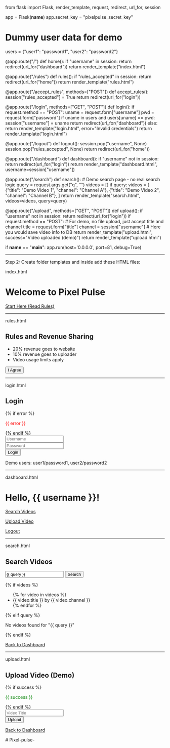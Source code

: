 from flask import Flask, render_template, request, redirect, url_for, session

app = Flask(__name__)
app.secret_key = "pixelpulse_secret_key"

# Dummy user data for demo
users = {"user1": "password1", "user2": "password2"}

@app.route("/")
def home():
    if "username" in session:
        return redirect(url_for("dashboard"))
    return render_template("index.html")

@app.route("/rules")
def rules():
    if "rules_accepted" in session:
        return redirect(url_for("home"))
    return render_template("rules.html")

@app.route("/accept_rules", methods=["POST"])
def accept_rules():
    session["rules_accepted"] = True
    return redirect(url_for("login"))

@app.route("/login", methods=["GET", "POST"])
def login():
    if request.method == "POST":
        uname = request.form["username"]
        pwd = request.form["password"]
        if uname in users and users[uname] == pwd:
            session["username"] = uname
            return redirect(url_for("dashboard"))
        else:
            return render_template("login.html", error="Invalid credentials")
    return render_template("login.html")

@app.route("/logout")
def logout():
    session.pop("username", None)
    session.pop("rules_accepted", None)
    return redirect(url_for("home"))

@app.route("/dashboard")
def dashboard():
    if "username" not in session:
        return redirect(url_for("login"))
    return render_template("dashboard.html", username=session["username"])

@app.route("/search")
def search():
    # Demo search page - no real search logic
    query = request.args.get("q", "")
    videos = []
    if query:
        videos = [
            {"title": "Demo Video 1", "channel": "Channel A"},
            {"title": "Demo Video 2", "channel": "Channel B"},
        ]
    return render_template("search.html", videos=videos, query=query)

@app.route("/upload", methods=["GET", "POST"])
def upload():
    if "username" not in session:
        return redirect(url_for("login"))
    if request.method == "POST":
        # For demo, no file upload, just accept title and channel
        title = request.form["title"]
        channel = session["username"]
        # Here you would save video info to DB
        return render_template("upload.html", success="Video uploaded (demo)")
    return render_template("upload.html")

if __name__ == "__main__":
    app.run(host='0.0.0.0', port=81, debug=True)


---

Step 2: Create folder templates and inside add these HTML files:

index.html

<!DOCTYPE html>
<html lang="en">
<head>
<meta charset="UTF-8" />
<meta name="viewport" content="width=device-width, initial-scale=1" />
<title>Pixel Pulse - Home</title>
</head>
<body>
<h1>Welcome to Pixel Pulse</h1>
<p><a href="/rules">Start Here (Read Rules)</a></p>
</body>
</html>


---

rules.html

<!DOCTYPE html>
<html lang="en">
<head>
<meta charset="UTF-8" />
<meta name="viewport" content="width=device-width, initial-scale=1" />
<title>Pixel Pulse - Rules</title>
</head>
<body>
<h2>Rules and Revenue Sharing</h2>
<ul>
<li>20% revenue goes to website</li>
<li>10% revenue goes to uploader</li>
<li>Video usage limits apply</li>
</ul>
<form action="/accept_rules" method="post">
<button type="submit">I Agree</button>
</form>
</body>
</html>


---

login.html

<!DOCTYPE html>
<html lang="en">
<head>
<meta charset="UTF-8" />
<meta name="viewport" content="width=device-width, initial-scale=1" />
<title>Pixel Pulse - Login</title>
</head>
<body>
<h2>Login</h2>
{% if error %}
<p style="color:red;">{{ error }}</p>
{% endif %}
<form method="post" action="/login">
<input type="text" name="username" placeholder="Username" required /><br />
<input type="password" name="password" placeholder="Password" required /><br />
<button type="submit">Login</button>
</form>
<p>Demo users: user1/password1, user2/password2</p>
</body>
</html>


---

dashboard.html

<!DOCTYPE html>
<html lang="en">
<head>
<meta charset="UTF-8" />
<meta name="viewport" content="width=device-width, initial-scale=1" />
<title>Pixel Pulse - Dashboard</title>
</head>
<body>
<h1>Hello, {{ username }}!</h1>
<p><a href="/search">Search Videos</a></p>
<p><a href="/upload">Upload Video</a></p>
<p><a href="/logout">Logout</a></p>
</body>
</html>


---

search.html

<!DOCTYPE html>
<html lang="en">
<head>
<meta charset="UTF-8" />
<meta name="viewport" content="width=device-width, initial-scale=1" />
<title>Pixel Pulse - Search</title>
</head>
<body>
<h2>Search Videos</h2>
<form action="/search" method="get">
<input type="text" name="q" value="{{ query }}" placeholder="Search videos" />
<button type="submit">Search</button>
</form>

{% if videos %}
<ul>
{% for video in videos %}
<li>{{ video.title }} by {{ video.channel }}</li>
{% endfor %}
</ul>
{% elif query %}
<p>No videos found for "{{ query }}"</p>
{% endif %}

<p><a href="/dashboard">Back to Dashboard</a></p>
</body>
</html>


---

upload.html

<!DOCTYPE html>
<html lang="en">
<head>
<meta charset="UTF-8" />
<meta name="viewport" content="width=device-width, initial-scale=1" />
<title>Pixel Pulse - Upload</title>
</head>
<body>
<h2>Upload Video (Demo)</h2>
{% if success %}
<p style="color:green;">{{ success }}</p>
{% endif %}
<form method="post" action="/upload">
<input type="text" name="title" placeholder="Video Title" required /><br />
<button type="submit">Upload</button>
</form>
<p><a href="/dashboard">Back to Dashboard</a></p>
</body>
</html>
# Pixel-pulse-
